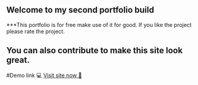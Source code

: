 ## Welcome to my second portfolio build
***This portfolio is for free make use of it for good.
If you like the project please rate the project.
## You can also contribute to make this site look great.

#Demo link 💻
<a href="bashua.netlify.app">Visit site now 🤗</a>
